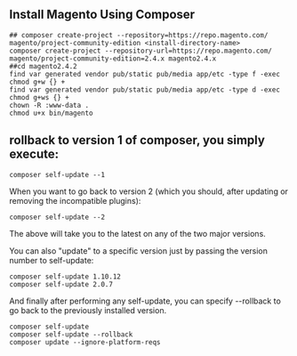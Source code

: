 ## Install Magento Using Composer


    ## composer create-project --repository=https://repo.magento.com/ magento/project-community-edition <install-directory-name>
    composer create-project --repository-url=https://repo.magento.com/ magento/project-community-edition=2.4.x magento2.4.x
    ##cd magento2.4.2
    find var generated vendor pub/static pub/media app/etc -type f -exec chmod g+w {} +
    find var generated vendor pub/static pub/media app/etc -type d -exec chmod g+ws {} +
    chown -R :www-data .
    chmod u+x bin/magento
    

## rollback to version 1 of composer, you simply execute:

    composer self-update --1

When you want to go back to version 2 (which you should, after updating or removing the incompatible plugins):

    composer self-update --2
The above will take you to the latest on any of the two major versions.

You can also "update" to a specific version just by passing the version number to self-update:

    composer self-update 1.10.12
    composer self-update 2.0.7
And finally after performing any self-update, you can specify --rollback to go back to the previously installed version.

    composer self-update
    composer self-update --rollback
    composer update --ignore-platform-reqs
